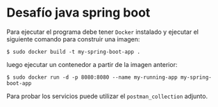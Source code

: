 # Desafío java spring boot

Para ejecutar el programa debe tener `Docker` instalado y ejecutar el siguiente comando para construir una imagen:

`$ sudo docker build -t my-spring-boot-app .`

luego ejecutar un contenedor a partir de la imagen anterior:

`$ sudo docker run -d -p 8080:8080 --name my-running-app my-spring-boot-app`

Para probar los servicios puede utilizar el `postman_collection` adjunto.